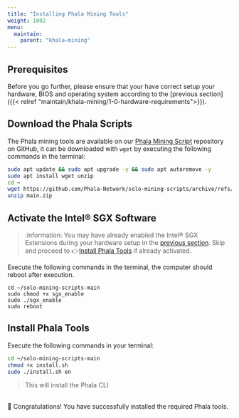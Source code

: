 ```yaml
---
title: "Installing Phala Mining Tools"
weight: 1002
menu:
  maintain:
    parent: "khala-mining"
---
```


## Prerequisites

Before you go further, please ensure that your have correct setup your hardware, BIOS and operating system according to the [previous section]({{< relref "maintain/khala-mining/1-0-hardware-requirements">}}).

## Download the Phala Scripts

The Phala mining tools are available on our [Phala Mining Script](https://github.com/Phala-Network/solo-mining-scripts/) repository on GitHub, it can be downloaded with `wget` by executing the following commands in the terminal:

```bash
sudo apt update && sudo apt upgrade -y && sudo apt autoremove -y
sudo apt install wget unzip
cd ~
wget https://github.com/Phala-Network/solo-mining-scripts/archive/refs/heads/main.zip
unzip main.zip
```

## Activate the Intel® SGX Software

> :information: You may have already enabled the Intel® SGX Extensions during your hardware setup in the [previous section](/en-us/maintain/khala-mining/1-0-hardware-requirements/#5-enable-intel-sgx-extensions). Skip and proceed to :point_right:[Install Phala Tools](/en-us/maintain/khala-mining/1-1-installing-phala-mining-tools/#install-phala-tools) if already activated.

Execute the following commands in the terminal, the computer should reboot after execution.

```shell
cd ~/solo-mining-scripts-main
sudo chmod +x sgx_enable
sudo ./sgx_enable
sudo reboot
```

## Install Phala Tools

Execute the following commands in your terminal:

```bash
cd ~/solo-mining-scripts-main
chmod +x install.sh
sudo ./install.sh en
```

> This will install the Phala CLI

\
:tada: Congratulations! You have successfully installed the required Phala tools.
